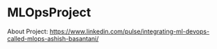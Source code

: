 # MLOpsProject

About Project: https://www.linkedin.com/pulse/integrating-ml-devops-called-mlops-ashish-basantani/
